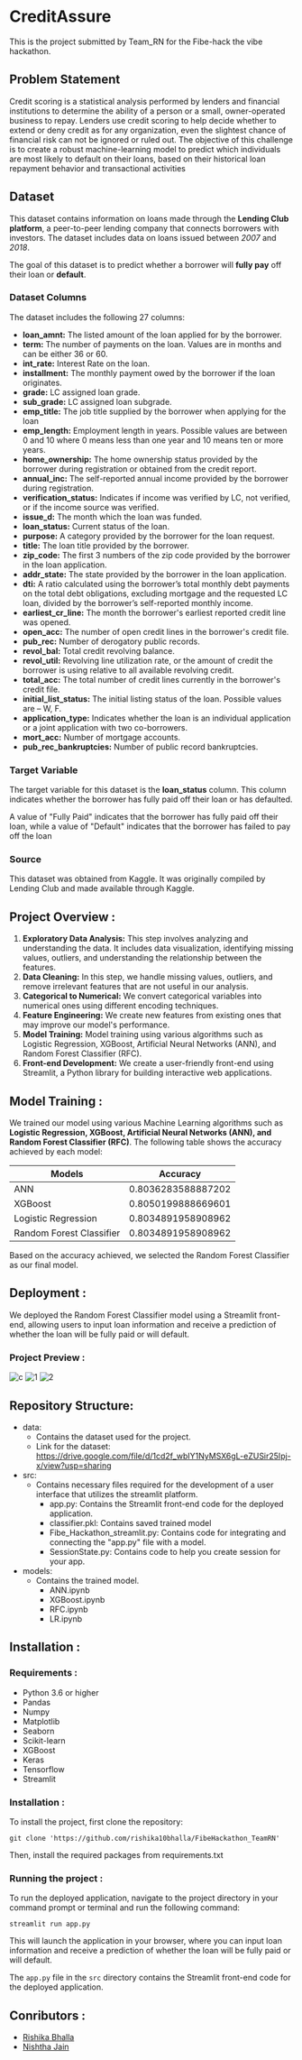 
# CreditAssure
This is the project submitted by Team_RN for the Fibe-hack the vibe hackathon.

## Problem Statement

Credit scoring is a statistical analysis performed by lenders and financial institutions to determine the ability of a person or a small, owner-operated business to repay. Lenders use credit scoring to help decide whether to extend or deny credit as for any organization, even the slightest chance of financial risk can not be ignored or ruled out. The objective of this challenge is to create a robust machine-learning model to predict which individuals are most likely to default on their loans, based on their historical loan repayment behavior and transactional activities

## Dataset
This dataset contains information on loans made through the **Lending Club platform**, a peer-to-peer lending company that connects borrowers with investors. The dataset includes data on loans issued between *2007* and *2018*.

The goal of this dataset is to predict whether a borrower will **fully pay** off their loan or **default**.

### Dataset Columns
The dataset includes the following 27 columns:
* **loan_amnt:** The listed amount of the loan applied for by the borrower.
* **term:** The number of payments on the loan. Values are in months and can be either 36 or 60.
* **int_rate:** Interest Rate on the loan.
* **installment:** The monthly payment owed by the borrower if the loan originates.
* **grade:** LC assigned loan grade.
* **sub_grade:** LC assigned loan subgrade.
* **emp_title:** The job title supplied by the borrower when applying for the loan
* **emp_length:** Employment length in years. Possible values are between 0 and 10 where 0 means less than one year and 10 means ten or more years.
* **home_ownership:** The home ownership status provided by the borrower during registration or obtained from the credit report.
* **annual_inc:** The self-reported annual income provided by the borrower during registration.
* **verification_status:** Indicates if income was verified by LC, not verified, or if the income source was verified.
* **issue_d:** The month which the loan was funded.
* **loan_status:** Current status of the loan.
* **purpose:** A category provided by the borrower for the loan request.
* **title:** The loan title provided by the borrower.
* **zip_code:** The first 3 numbers of the zip code provided by the borrower in the loan application.
* **addr_state:** The state provided by the borrower in the loan application.
* **dti:** A ratio calculated using the borrower’s total monthly debt payments on the total debt obligations, excluding mortgage and the requested LC loan, divided by the borrower’s self-reported monthly income.
* **earliest_cr_line:** The month the borrower's earliest reported credit line was opened.
* **open_acc:** The number of open credit lines in the borrower's credit file.
* **pub_rec:** Number of derogatory public records.
* **revol_bal:** Total credit revolving balance.
* **revol_util:** Revolving line utilization rate, or the amount of credit the borrower is using relative to all available revolving credit.
* **total_acc:** The total number of credit lines currently in the borrower's credit file.
* **initial_list_status:** The initial listing status of the loan. Possible values are – W, F.
* **application_type:** Indicates whether the loan is an individual application or a joint application with two co-borrowers.
* **mort_acc:** Number of mortgage accounts.
* **pub_rec_bankruptcies:** Number of public record bankruptcies.

### Target Variable
The target variable for this dataset is the **loan_status** column. This column indicates whether the borrower has fully paid off their loan or has defaulted.

A value of "Fully Paid" indicates that the borrower has fully paid off their loan, while a value of "Default" indicates that the borrower has failed to pay off the loan

### Source
This dataset was obtained from Kaggle. It was originally compiled by Lending Club and made available through Kaggle.

## Project Overview :
1. **Exploratory Data Analysis:** This step involves analyzing and understanding the data. It includes data visualization, identifying missing values, outliers, and understanding the relationship between the features.
2. **Data Cleaning:** In this step, we handle missing values, outliers, and remove irrelevant features that are not useful in our analysis.
3. **Categorical to Numerical:** We convert categorical variables into numerical ones using different encoding techniques.
4. **Feature Engineering:** We create new features from existing ones that may improve our model's performance.
5. **Model Training:** Model training using various algorithms such as Logistic Regression, XGBoost, Artificial Neural Networks (ANN), and Random Forest Classifier (RFC).
6. **Front-end Development:** We create a user-friendly front-end using Streamlit, a Python library for building interactive web applications.

## Model Training :
We trained our model using various Machine Learning algorithms such as **Logistic Regression, XGBoost, Artificial Neural Networks (ANN), and Random Forest Classifier (RFC)**. The following table shows the accuracy achieved by each model:

| Models                  | Accuracy               |
| ----------------------- | ---------------------- |
| ANN                     | 0.8036283588887202     |
| XGBoost                 | 0.8050199888669601     |
| Logistic Regression     | 0.8034891958908962     |
| Random Forest Classifier| 0.8034891958908962     |

Based on the accuracy achieved, we selected the Random Forest Classifier as our final model.

## Deployment :
We deployed the Random Forest Classifier model using a Streamlit front-end, allowing users to input loan information and receive a prediction of whether the loan will be fully paid or will default.

### Project Preview :
![c](https://user-images.githubusercontent.com/79302868/230738791-ae477569-a4ef-4077-8d82-a89628307fe7.jpg)
![1](https://user-images.githubusercontent.com/79302868/230738139-d49097b5-8642-4fd0-a950-d19e356c2056.jpg)
![2](https://user-images.githubusercontent.com/79302868/230738146-3e5b5acc-add7-44ef-be5e-c0f1ba9ba439.jpg)

## Repository Structure:
- data: 
  - Contains the dataset used for the project. 
  - Link for the dataset: https://drive.google.com/file/d/1cd2f_wbIY1NyMSX6gL-eZUSir25Ipj-x/view?usp=sharing
- src: 
  - Contains necessary files required for the development of a user interface that utilizes the streamlit platform.
    - app.py: Contains the Streamlit front-end code for the deployed application.
    - classifier.pkl: Contains saved trained model
    - Fibe_Hackathon_streamlit.py: Contains code for integrating and connecting the "app.py" file with a model.
    - SessionState.py: Contains code to help you create session for your app.  
- models: 
  - Contains the trained model.
    - ANN.ipynb
    - XGBoost.ipynb
    - RFC.ipynb
    - LR.ipynb

## Installation :
### Requirements :
* Python 3.6 or higher
* Pandas
* Numpy
* Matplotlib
* Seaborn
* Scikit-learn
* XGBoost
* Keras
* Tensorflow
* Streamlit

### Installation :
To install the project, first clone the repository:

```
git clone 'https://github.com/rishika10bhalla/FibeHackathon_TeamRN'
```

Then, install the required packages from requirements.txt

### Running the project :
To run the deployed application, navigate to the project directory in your command prompt or terminal and run the following command:

```
streamlit run app.py
```

This will launch the application in your browser, where you can input loan information and receive a prediction of whether the loan will be fully paid or will default.

The `app.py` file in the `src` directory contains the Streamlit front-end code for the deployed application.

## Conributors :
- [Rishika Bhalla](https://github.com/rishika10bhalla)
- [Nishtha Jain](https://github.com/2002nishthajain)

